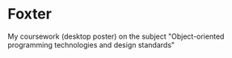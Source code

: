 # Foxter
My coursework (desktop poster) on the subject "Object-oriented programming technologies and design standards"
